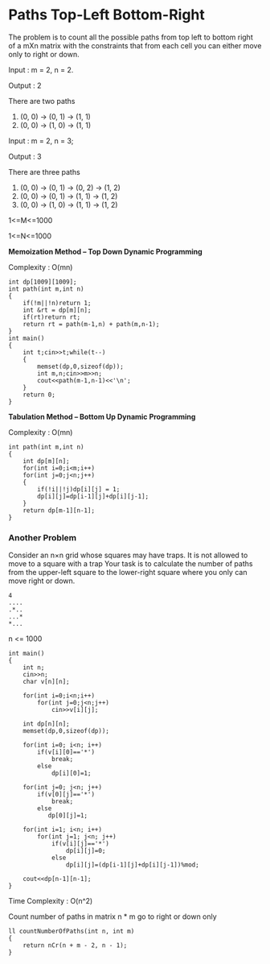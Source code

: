 # Paths Top-Left Bottom-Right

The problem is to count all the possible paths from top left to bottom right of a mXn matrix with the constraints that from each cell
you can either move only to right or down.

Input :  m = 2, n = 2.

Output : 2
    
There are two paths

1) (0, 0) -> (0, 1) -> (1, 1)
2) (0, 0) -> (1, 0) -> (1, 1)

Input :  m = 2, n = 3;

Output : 3
    
There are three paths

1) (0, 0) -> (0, 1) -> (0, 2) -> (1, 2)
2) (0, 0) -> (0, 1) -> (1, 1) -> (1, 2)
3) (0, 0) -> (1, 0) -> (1, 1) -> (1, 2)

1<=M<=1000
    
1<=N<=1000
    

**Memoization Method – Top Down Dynamic Programming**

Complexity : O(mn)
    
```
int dp[1009][1009];
int path(int m,int n)
{
    if(!m||!n)return 1;
    int &rt = dp[m][n];
    if(rt)return rt;
    return rt = path(m-1,n) + path(m,n-1);
}
int main()
{
    int t;cin>>t;while(t--)
    {
        memset(dp,0,sizeof(dp));
        int m,n;cin>>m>>n;
        cout<<path(m-1,n-1)<<'\n';
    }
    return 0;
}
```

**Tabulation Method – Bottom Up Dynamic Programming**
    
Complexity : O(mn)
    
```
int path(int m,int n)
{
    int dp[m][n];
    for(int i=0;i<m;i++)
    for(int j=0;j<n;j++)
    {
        if(!i||!j)dp[i][j] = 1;
        dp[i][j]=dp[i-1][j]+dp[i][j-1];
    } 
    return dp[m-1][n-1];
}
```
### Another Problem

Consider an n×n grid whose squares may have traps. It is not allowed to move to a square with a trap
Your task is to calculate the number of paths from the upper-left square to the lower-right square where
you only can move right or down.
```
4
....
.*..
...*
*...
```
n <= 1000
    
```
int main()
{
    int n;
    cin>>n;
    char v[n][n];
    
    for(int i=0;i<n;i++)
        for(int j=0;j<n;j++)
            cin>>v[i][j];
            
    int dp[n][n];
    memset(dp,0,sizeof(dp));
    
    for(int i=0; i<n; i++)
        if(v[i][0]=='*')
            break;
        else
            dp[i][0]=1;
            
    for(int j=0; j<n; j++)
        if(v[0][j]=='*')
            break;
        else
           dp[0][j]=1;
           
    for(int i=1; i<n; i++)
        for(int j=1; j<n; j++)
            if(v[i][j]=='*')
                dp[i][j]=0;
            else
                dp[i][j]=(dp[i-1][j]+dp[i][j-1])%mod;
                
    cout<<dp[n-1][n-1];
}
```
Time Complexity : O(n^2)

Count number of paths in matrix n * m go to right or down only
```
ll countNumberOfPaths(int n, int m) 
{
	return nCr(n + m - 2, n - 1);
}
```

